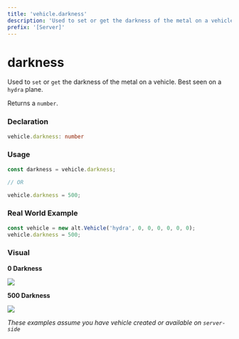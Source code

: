 ```yaml
---
title: 'vehicle.darkness'
description: 'Used to set or get the darkness of the metal on a vehicle. Best seen on a hydra plane.'
prefix: '[Server]'
---
```


# darkness

Used to `set` or `get` the darkness of the metal on a vehicle. Best seen on a `hydra` plane.

Returns a `number`.

### Declaration

```typescript
vehicle.darkness: number
```

### Usage

```js
const darkness = vehicle.darkness;

// OR

vehicle.darkness = 500;
```

### Real World Example

```js
const vehicle = new alt.Vehicle('hydra', 0, 0, 0, 0, 0, 0);
vehicle.darkness = 500;
```

### Visual

**0 Darkness**

![](https://i.imgur.com/6Pgq0Rn.png)

**500 Darkness**

![](https://i.imgur.com/xCnlnco.png)


_These examples assume you have vehicle created or available on `server-side`_